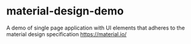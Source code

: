 # material-design-demo
A demo of single page application with UI elements that adheres to the material design specification https://material.io/
